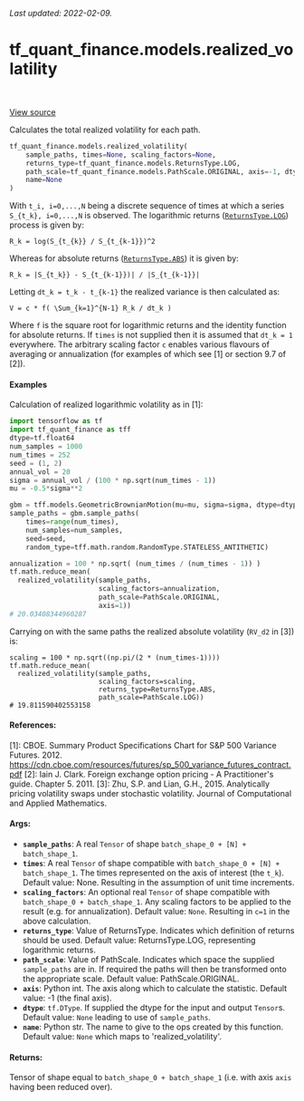 <!--
This file is generated by a tool. Do not edit directly.
For open-source contributions the docs will be updated automatically.
-->

*Last updated: 2022-02-09.*

<div itemscope itemtype="http://developers.google.com/ReferenceObject">
<meta itemprop="name" content="tf_quant_finance.models.realized_volatility" />
<meta itemprop="path" content="Stable" />
</div>

# tf_quant_finance.models.realized_volatility

<!-- Insert buttons and diff -->

<table class="tfo-notebook-buttons tfo-api" align="left">
</table>

<a target="_blank" href="https://github.com/google/tf-quant-finance/blob/master/tf_quant_finance/models/realized_volatility.py">View source</a>



Calculates the total realized volatility for each path.

```python
tf_quant_finance.models.realized_volatility(
    sample_paths, times=None, scaling_factors=None,
    returns_type=tf_quant_finance.models.ReturnsType.LOG,
    path_scale=tf_quant_finance.models.PathScale.ORIGINAL, axis=-1, dtype=None,
    name=None
)
```



<!-- Placeholder for "Used in" -->

With `t_i, i=0,...,N` being a discrete sequence of times at which a series
`S_{t_k}, i=0,...,N` is observed. The logarithmic returns (<a href="../../tf_quant_finance/models/ReturnsType.md#LOG"><code>ReturnsType.LOG</code></a>)
process is given by:

```
R_k = log(S_{t_{k}} / S_{t_{k-1}})^2
```

Whereas for absolute returns (<a href="../../tf_quant_finance/models/ReturnsType.md#ABS"><code>ReturnsType.ABS</code></a>) it is given by:

```
R_k = |S_{t_k}} - S_{t_{k-1}})| / |S_{t_{k-1}}|
```

Letting `dt_k = t_k - t_{k-1}` the realized variance is then calculated as:

```
V = c * f( \Sum_{k=1}^{N-1} R_k / dt_k )
```

Where `f` is the square root for logarithmic returns and the identity function
for absolute returns. If `times` is not supplied then it is assumed that
`dt_k = 1` everywhere. The arbitrary scaling factor `c` enables various
flavours of averaging or annualization (for examples of which see [1] or
section 9.7 of [2]).

#### Examples

Calculation of realized logarithmic volatility as in [1]:

```python
import tensorflow as tf
import tf_quant_finance as tff
dtype=tf.float64
num_samples = 1000
num_times = 252
seed = (1, 2)
annual_vol = 20
sigma = annual_vol / (100 * np.sqrt(num_times - 1))
mu = -0.5*sigma**2

gbm = tff.models.GeometricBrownianMotion(mu=mu, sigma=sigma, dtype=dtype)
sample_paths = gbm.sample_paths(
    times=range(num_times),
    num_samples=num_samples,
    seed=seed,
    random_type=tff.math.random.RandomType.STATELESS_ANTITHETIC)

annualization = 100 * np.sqrt( (num_times / (num_times - 1)) )
tf.math.reduce_mean(
  realized_volatility(sample_paths,
                      scaling_factors=annualization,
                      path_scale=PathScale.ORIGINAL,
                      axis=1))
# 20.03408344960287
```

Carrying on with the same paths the realized absolute volatility (`RV_d2` in
[3]) is:

```
scaling = 100 * np.sqrt((np.pi/(2 * (num_times-1))))
tf.math.reduce_mean(
  realized_volatility(sample_paths,
                      scaling_factors=scaling,
                      returns_type=ReturnsType.ABS,
                      path_scale=PathScale.LOG))
# 19.811590402553158
```

#### References:
[1]: CBOE. Summary Product Specifications Chart for S&P 500 Variance Futures.
2012.
https://cdn.cboe.com/resources/futures/sp_500_variance_futures_contract.pdf
[2]: Iain J. Clark. Foreign exchange option pricing - A Practitioner's
guide. Chapter 5. 2011.
[3]: Zhu, S.P. and Lian, G.H., 2015. Analytically pricing volatility swaps
under stochastic volatility. Journal of Computational and Applied Mathematics.

#### Args:


* <b>`sample_paths`</b>: A real `Tensor` of shape
  `batch_shape_0 + [N] + batch_shape_1`.
* <b>`times`</b>: A real `Tensor` of shape compatible with `batch_shape_0 + [N] +
  batch_shape_1`. The times represented on the axis of interest (the `t_k`).
  Default value: None. Resulting in the assumption of unit time increments.
* <b>`scaling_factors`</b>: An optional real `Tensor` of shape compatible with
  `batch_shape_0 + batch_shape_1`. Any scaling factors to be applied to the
  result (e.g. for annualization).
  Default value: `None`. Resulting in `c=1` in the above calculation.
* <b>`returns_type`</b>: Value of ReturnsType. Indicates which definition of returns
  should be used.
  Default value: ReturnsType.LOG, representing logarithmic returns.
* <b>`path_scale`</b>: Value of PathScale. Indicates which space the supplied
  `sample_paths` are in. If required the paths will then be transformed onto
  the appropriate scale.
  Default value: PathScale.ORIGINAL.
* <b>`axis`</b>: Python int. The axis along which to calculate the statistic.
  Default value: -1 (the final axis).
* <b>`dtype`</b>: `tf.DType`. If supplied the dtype for the input and output `Tensor`s.
  Default value: `None` leading to use of `sample_paths`.
* <b>`name`</b>: Python str. The name to give to the ops created by this function.
  Default value: `None` which maps to 'realized_volatility'.


#### Returns:

Tensor of shape equal to `batch_shape_0 + batch_shape_1` (i.e. with axis
  `axis` having been reduced over).
